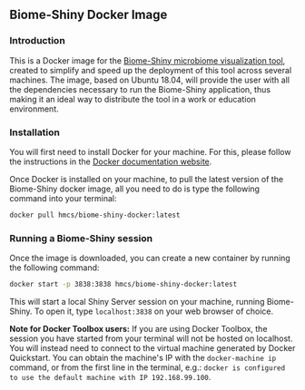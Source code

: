 ## Biome-Shiny Docker Image

### Introduction

This is a Docker image for the [Biome-Shiny microbiome visualization tool](https://github.com/BioData-PT/Biome-Shiny), created to simplify and speed up the deployment of this tool across several machines.
The image, based on Ubuntu 18.04, will provide the user with all the dependencies necessary to run the Biome-Shiny application, thus making it an ideal way to distribute the tool in a work or education environment.

### Installation

You will first need to install Docker for your machine. For this, please follow the instructions in the [Docker documentation website](https://docs.docker.com).

Once Docker is installed on your machine, to pull the latest version of the Biome-Shiny docker image, all you need to do is type the following command into your terminal:

```sh
docker pull hmcs/biome-shiny-docker:latest
```

### Running a Biome-Shiny session

Once the image is downloaded, you can create a new container by running the following command:

```sh
docker start -p 3838:3838 hmcs/biome-shiny-docker:latest
```
This will start a local Shiny Server session on your machine, running Biome-Shiny. To open it, type `localhost:3838` on your web browser of choice.

**Note for Docker Toolbox users:** If you are using Docker Toolbox, the session you have started from your terminal will not be hosted on localhost. You will instead need to connect to the virtual machine generated by Docker Quickstart. You can obtain the machine's IP with the `docker-machine ip` command, or from the first line in the terminal, e.g.: `docker is configured to use the default machine with IP 192.168.99.100`.
